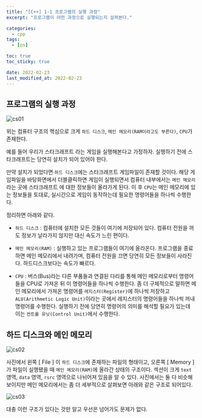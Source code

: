 ```yaml
---
title: "[C++] 1-1 프로그램의 실행 과정"
excerpt: "프로그램이 어떤 과정으로 실행되는지 살펴본다."

categories:
  - cpp
tags:
  - [os]

toc: true
toc_sticky: true

date: 2022-02-23
last_modified_at: 2022-02-23
---
```


## 프로그램의 실행 과정
![cs01](https://user-images.githubusercontent.com/54501928/155409512-89038abc-a2a9-4d3c-807c-f8492708d67b.png)

위는 컴퓨터 구조의 핵심으로 크게 `하드 디스크`, `메인 메모리(RAM이라고도 부른다)`, `CPU`가 존재한다.

예를 들어 우리가 스타크래프트 라는 게임을 실행해본다고 가정하자. 실행하기 전에 스타크래프트는 당연히 설치가 되어 있어야 한다.

만약 설치가 되었다면 `하드 디스크`에는 스타크래프트 게임파일이 존재할 것이다. 해당 게임파일을 바탕화면에서 더블클릭하면 게임이 실행되면서 컴퓨터 내부에서는 `메인 메모리`라는 곳에 스타크래프트 에 대한 정보들이 올라가게 된다. 이 후 `CPU`는 메인 메모리에 있는 정보들을 토대로, 실시간으로 게임이 동작하는데 필요한 명령어들을 하나씩 수행한다.

정리하면 아래와 같다.

* `하드 디스크` : 컴퓨터에 설치한 모든 것들이 여기에 저장되어 있다. 컴퓨터 전원을 꺼도 정보가 날라가지 않지만 대신 속도가 느린 편이다.

* `메인 메모리(RAM)` : 실행하고 있는 프로그램들이 여기에 올라온다. 프로그램을 종료하면 메인 메모리에서 내려가며, 컴퓨터 전원을 끄면 당연히 모든 정보들이 사라진다. 하드디스크보다는 속도가 빠르다.

* `CPU` : 버스(Bus)라는 다른 부품들과 연결된 다리를 통해 메인 메모리로부터 명령어들을 CPU로 가져온 뒤 이 명령어들을 하나씩 수행한다. 좀 더 구체적으로 말하면 메인 메모리에서 가져온 명령어를 `레지스터(Register)`에 하나씩 저장하고 `ALU(Arithmetic Logic Unit)`이라는 곳에서 레지스터의 명령어들을 하나씩 꺼내 명령어를 수행한다. 실행하기 전에 당연히 명령어의 의미를 해석할 필요가 있는데 이는 `컨트롤 유닛(Control Unit)`에서 수행한다.

## 하드 디스크와 메인 메모리
![cs02](https://user-images.githubusercontent.com/54501928/155413236-56fc2e6e-76f3-4ea9-a0a3-b3033061fd9e.png)

사진에서 왼쪽 [ File ] 이 `하드 디스크`에 존재하는 파일의 형태이고, 오른쪽 [ Memory ] 가 파일이 실행됐을 때 `메인 메모리(RAM)`에 올라간 상태의 구조이다. 섹션이 크게 `text` 영역, `data` 영역, `rsrc` 영역으로 나뉘어져 있음을 알 수 있다. 사진에서는 둘 다 비슷해보이지만 메인 메모리에서는 좀 더 세부적으로 살펴보면 아래와 같은 구조로 되어있다.

![cs03](https://user-images.githubusercontent.com/54501928/155413797-1a62a429-c9d5-4ac1-afca-00dfc31522ed.png)

대충 이런 구조가 있다는 것만 알고 우선은 넘어가도 문제가 없다.